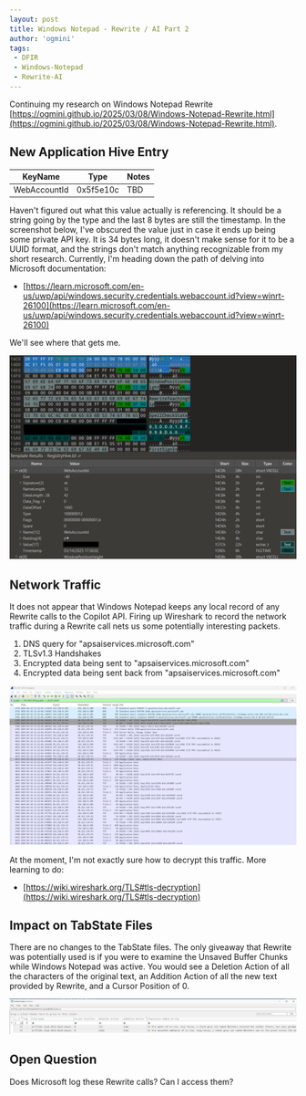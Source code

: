 ```yaml
---
layout: post
title: Windows Notepad - Rewrite / AI Part 2
author: 'ogmini'
tags:
 - DFIR
 - Windows-Notepad
 - Rewrite-AI
---
```


Continuing my research on Windows Notepad Rewrite [https://ogmini.github.io/2025/03/08/Windows-Notepad-Rewrite.html](https://ogmini.github.io/2025/03/08/Windows-Notepad-Rewrite.html).

## New Application Hive Entry

| KeyName | Type | Notes |
|---|---|---|
|WebAccountId|0x5f5e10c| TBD |

Haven't figured out what this value actually is referencing. It should be a string going by the type and the last 8 bytes are still the timestamp. In the screenshot below, I've obscured the value just in case it ends up being some private API key. It is 34 bytes long, it doesn't make sense for it to be a UUID format, and the strings don't match anything recognizable from my short research. Currently, I'm heading down the path of delving into Microsoft documentation:

- [https://learn.microsoft.com/en-us/uwp/api/windows.security.credentials.webaccount.id?view=winrt-26100](https://learn.microsoft.com/en-us/uwp/api/windows.security.credentials.webaccount.id?view=winrt-26100)

We'll see where that gets me.

![010 Editor view of new key](/images/rewrite/WebAccountID.png)

## Network Traffic

It does not appear that Windows Notepad keeps any local record of any Rewrite calls to the Copilot API. Firing up Wireshark to record the network traffic during a Rewrite call nets us some potentially interesting packets.

1. DNS query for "apsaiservices.microsoft.com"
2. TLSv1.3 Handshakes
3. Encrypted data being sent to "apsaiservices.microsoft.com"
4. Encrypted data being sent back from "apsaiservices.microsoft.com"

![API Traffic](/images/rewrite/TLSv1.3Communication.png)

At the moment, I'm not exactly sure how to decrypt this traffic. More learning to do:

- [https://wiki.wireshark.org/TLS#tls-decryption](https://wiki.wireshark.org/TLS#tls-decryption)

## Impact on TabState Files

There are no changes to the TabState files. The only giveaway that Rewrite was potentially used is if you were to examine the Unsaved Buffer Chunks while Windows Notepad was active. You would see a Deletion Action of all the characters of the original text, an Addition Action of all the new text provided by Rewrite, and a Cursor Position of 0.

![UnsavedBufferChunks](/images/rewrite/ubc.png)  

## Open Question

Does Microsoft log these Rewrite calls? Can I access them?
